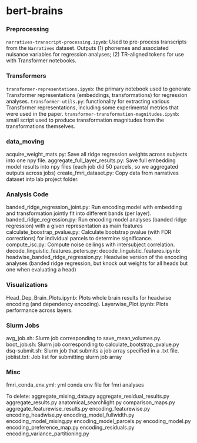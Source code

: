 # bert-brains

### Preprocessing
`narratives-transcript-processing.ipynb`: Used to pre-process transcripts from the `Narratives` dataset. Outputs (1) phonemes and associated nuisance variables for regression analyses; (2) TR-aligned tokens for use with Transformer notebooks.

### Transformers
`transformer-representations.ipynb`: the primary notebook used to generate Transformer representations (embeddings, transformations) for regression analyses. 
`transformer-utils.py`: functionality for extracting various Transformer representations, including some experimental metrics that were used in the paper. 
`transformer-transformation-magnitudes.ipynb`: small script used to produce transformation magnitudes from the transformations themselves.

### data_moving 
acquire_weight_mats.py: Save all ridge regression weights across subjects into one npy file. 
aggregate_full_layer_results.py: Save full embedding model results into npy files (each job did 50 parcels, so we aggregated outputs across jobs)
create_fmri_dataset.py: Copy data from narratives dataset into lab project folder. 


### Analysis Code
banded_ridge_regression_joint.py: Run encoding model with embedding and transformation jointly fit into different bands (per layer). 
banded_ridge_regression.py: Run encoding model analyses (banded ridge regression) with a given representation as main features 
calculate_boostrap_pvalue.py: Calculate bootstrap pvalue (with FDR corrections) for individual parcels to determine significance. 
compute_isc.py: Compute noise ceilings with intersubject correlation. 
decode_linguistic_features_peters.py: 
decode_linguistic_features.ipynb: 
headwise_banded_ridge_regression.py: Headwise version of the encoding analyses (banded ridge regression, but knock out weights for all heads but one when evaluating a head)



### Visualizations
Head_Dep_Brain_Plots.ipynb: Plots whole brain results for headwise encoding (and dependency encoding).
Layerwise_Plot.ipynb: Plots performance across layers. 


### Slurm Jobs
avg_job.sh: Slurm job corresponding to save_mean_volumes.py. 
boot_job.sh: Slurm job corresponding to calculate_bootstrap_pvalue.py 
dsq-submit.sh: Slurm job that submits a job array specified in a .txt file. 
joblist.txt: Job list for submitting slurm job array


### Misc
fmri_conda_env.yml: yml conda env file for fmri analyses



To delete: 
aggregate_mixing_data.py
aggregate_residual_results.py
aggregate_results.py 
anatomical_searchlight.py
comparison_maps.py
aggregate_featurewise_results.py
encoding_featurewise.py
encoding_headwise.py
encoding_model_fullwidth.py
encoding_model_mixing.py
encoding_model_parcels.py
encoding_model.py
encoding_preference_map.py
encoding_residuals.py
encoding_variance_partitioning.py
